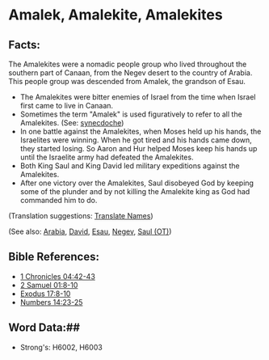 # Amalek, Amalekite, Amalekites #

## Facts: ##

The Amalekites were a nomadic people group who lived throughout the southern part of Canaan, from the Negev desert to the country of Arabia.  This people group was descended from Amalek, the grandson of Esau.

 
* The Amalekites were bitter enemies of Israel from the time when Israel first came to live in Canaan.
* Sometimes the term "Amalek" is used figuratively to refer to all the Amalekites. (See: [synecdoche](rc://en/ta/man/translate/figs-synecdoche))
* In one battle against the Amalekites, when Moses held up his hands, the Israelites were winning. When he got tired and his hands came down, they started losing. So Aaron and Hur helped Moses keep his hands up until the Israelite army had defeated the Amalekites.
* Both King Saul and King David led military expeditions against the Amalekites.
* After one victory over the Amalekites, Saul disobeyed God by keeping some of the plunder and by not killing the Amalekite king as God had commanded him to do.

(Translation suggestions: [Translate Names](rc://en/ta/man/translate/translate-names))

(See also: [Arabia](arabia.md), [David](david.md), [Esau](esau.md), [Negev](negev.md), [Saul (OT)](saul.md))



## Bible References: ##

* [1 Chronicles 04:42-43](rc://en/tn/help/1ch/04/42)
* [2 Samuel 01:8-10](rc://en/tn/help/2sa/01/08)
* [Exodus 17:8-10](rc://en/tn/help/exo/17/08)
* [Numbers 14:23-25](rc://en/tn/help/num/14/23)

## Word Data:##

* Strong's: H6002, H6003
